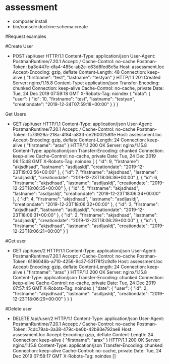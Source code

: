 # assessment
- composer install
- bin/console doctrine:schema:create

#Request examples

#Create User

- POST /api/user HTTP/1.1
Content-Type: application/json
User-Agent: PostmanRuntime/7.20.1
Accept: */*
Cache-Control: no-cache
Postman-Token: ba3c447e-dfa4-485c-ab2c-c63d8fed8c5a
Host: assessment.loc
Accept-Encoding: gzip, deflate
Content-Length: 48
Connection: keep-alive
{
"firstname": "test",
"lastname": "testyan"
}
HTTP/1.1 201 Created
Server: nginx/1.15.8
Content-Type: application/json
Transfer-Encoding: chunked
Connection: keep-alive
Cache-Control: no-cache, private
Date: Tue, 24 Dec 2019 07:59:18 GMT
X-Robots-Tag: noindex
{
"data": {
"user": {
"id": 10,
"firstname": "test",
"lastname": "testyan",
"creationdate": "2019-12-24T07:59:18+00:00"
}
}
}


Get Users

- GET /api/user HTTP/1.1
Content-Type: application/json
User-Agent: PostmanRuntime/7.20.1
Accept: */*
Cache-Control: no-cache
Postman-Token: fc73929a-218a-4f84-a833-ce2600258ffe
Host: assessment.loc
Accept-Encoding: gzip, deflate
Content-Length: 24
Connection: keep-alive
{
"firstname": "arax"
}
HTTP/1.1 200 OK
Server: nginx/1.15.8
Content-Type: application/json
Transfer-Encoding: chunked
Connection: keep-alive
Cache-Control: no-cache, private
Date: Tue, 24 Dec 2019 06:15:48 GMT
X-Robots-Tag: noindex
[
{
"id": 9,
"firstname": "akjsdhsad",
"lastname": "asdljasldj",
"creationdate": "2019-12-23T19:03:56+00:00"
},
{
"id": 7,
"firstname": "akjsdhsad",
"lastname": "asdljasldj",
"creationdate": "2019-12-23T18:06:36+00:00"
},
{
"id": 6,
"firstname": "akjsdhsad",
"lastname": "asdljasldj",
"creationdate": "2019-12-23T18:06:35+00:00"
},
{
"id": 5,
"firstname": "akjsdhsad",
"lastname": "asdljasldj",
"creationdate": "2019-12-23T18:06:34+00:00"
},
{
"id": 4,
"firstname": "akjsdhsad",
"lastname": "asdljasldj",
"creationdate": "2019-12-23T18:06:32+00:00"
},
{
"id": 3,
"firstname": "akjsdhsad",
"lastname": "asdljasldj",
"creationdate": "2019-12-23T18:06:31+00:00"
},
{
"id": 2,
"firstname": "akjsdhsad",
"lastname": "asdljasldj",
"creationdate": "2019-12-23T18:06:29+00:00"
},
{
"id": 1,
"firstname": "akjsdhsad",
"lastname": "asdljasldj",
"creationdate": "2019-12-23T18:06:21+00:00"
}
]

#Get user

- GET /api/user/2 HTTP/1.1
Content-Type: application/json
User-Agent: PostmanRuntime/7.20.1
Accept: */*
Cache-Control: no-cache
Postman-Token: 6186046b-a710-4256-9c37-53178f2c9dfe
Host: assessment.loc
Accept-Encoding: gzip, deflate
Content-Length: 24
Connection: keep-alive
{
"firstname": "arax"
}
HTTP/1.1 200 OK
Server: nginx/1.15.8
Content-Type: application/json
Transfer-Encoding: chunked
Connection: keep-alive
Cache-Control: no-cache, private
Date: Tue, 24 Dec 2019 07:57:45 GMT
X-Robots-Tag: noindex
{
"date": {
"user": {
"id": 2,
"firstname": "akjsdhsad",
"lastname": "asdljasldj",
"creationdate": "2019-12-23T18:06:29+00:00"
}
}
}

#Delete user

- DELETE /api/user/2 HTTP/1.1
Content-Type: application/json
User-Agent: PostmanRuntime/7.20.1
Accept: */*
Cache-Control: no-cache
Postman-Token: 7cdc79ab-3a38-479c-be0b-42b93e792ae8
Host: assessment.loc
Accept-Encoding: gzip, deflate
Content-Length: 24
Connection: keep-alive
{
"firstname": "arax"
}
HTTP/1.1 200 OK
Server: nginx/1.15.8
Content-Type: application/json
Transfer-Encoding: chunked
Connection: keep-alive
Cache-Control: no-cache, private
Date: Tue, 24 Dec 2019 07:58:17 GMT
X-Robots-Tag: noindex
[]


